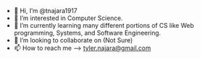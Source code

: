 - 👋 Hi, I’m @tnajara1917
- 👀 I’m interested in Computer Science.
- 🌱 I’m currently learning many different portions of CS like Web programming, Systems, and Software Engineering.
- 💞️ I’m looking to collaborate on (Not Sure)
- 📫 How to reach me --> tyler.najara@gmail.com

<!---
tnajara1917/tnajara1917 is a ✨ special ✨ repository because its `README.md` (this file) appears on your GitHub profile.
You can click the Preview link to take a look at your changes.
--->
